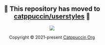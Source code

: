 <h2 align="center">🚧 This repository has moved to <a href="https://github.com/catppuccin/userstyles/tree/main/styles/lastfm">catppuccin/userstyles</a> 🚧</h2>

<p align="center"><img src="https://raw.githubusercontent.com/catppuccin/catppuccin/main/assets/footers/gray0_ctp_on_line.svg?sanitize=true" /></p>
<p align="center">Copyright &copy; 2021-present <a href="https://github.com/catppuccin" target="_blank">Catppuccin Org</a>
